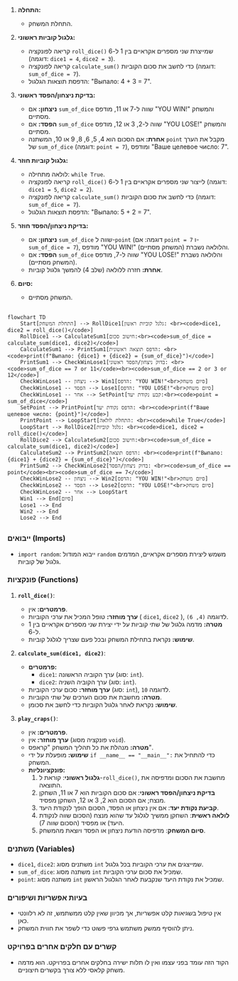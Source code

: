 ## <algorithm>

1. **התחלה:**
   - התחלת המשחק.

2. **גלגול קוביות ראשוני:**
   - קריאה לפונקציה `roll_dice()` שמייצרת שני מספרים אקראיים בין 1 ל-6 (דוגמה: `dice1 = 4`, `dice2 = 3`).
   - קריאה לפונקציה `calculate_sum()` כדי לחשב את סכום הקוביות (דוגמה: `sum_of_dice = 7`).
   - הדפסת תוצאות הגלגול: "Выпало: 4 + 3 = 7".

3. **בדיקת ניצחון/הפסד ראשוני:**
   - **ניצחון:** אם `sum_of_dice` שווה ל-7 או 11, מודפס "YOU WIN!" והמשחק מסתיים.
   - **הפסד:** אם `sum_of_dice` שווה ל-2, 3 או 12, מודפס "YOU LOSE!" והמשחק מסתיים.
   - **אחרת:** אם הסכום הוא 4, 5, 6, 8, 9 או 10, המשתנה `point` מקבל את הערך של `sum_of_dice` (דוגמה: `point = 7`), ומודפס "Ваше целевое число: 7".

4. **גלגול קוביות חוזר:**
   - לולאה מתחילה: `while True`.
   - קריאה לפונקציה `roll_dice()` לייצור שני מספרים אקראיים בין 1 ל-6 (דוגמה: `dice1 = 5`, `dice2 = 2`).
   - קריאה לפונקציה `calculate_sum()` כדי לחשב את סכום הקוביות (דוגמה: `sum_of_dice = 7`).
   - הדפסת תוצאות הגלגול: "Выпало: 5 + 2 = 7".

5. **בדיקת ניצחון/הפסד חוזר:**
   - **ניצחון:** אם `sum_of_dice` שווה ל-`point` (דוגמה: אם `point = 7` ו-`sum_of_dice = 7`), מודפס "YOU WIN!" והלולאה נשברת (המשחק מסתיים).
   - **הפסד:** אם `sum_of_dice` שווה ל-7, מודפס "YOU LOSE!" והלולאה נשברת (המשחק מסתיים).
   - **אחרת:** חזרה ללולאה (שלב 4) להמשך גלגול קוביות.

6. **סיום:**
   - המשחק מסתיים.

## <mermaid>

```mermaid
flowchart TD
    Start[התחלת המשחק] --> RollDice1[גלגל קוביות ראשון: <br><code>dice1, dice2 = roll_dice()</code>]
    RollDice1 --> CalculateSum1[חישוב סכום:<br><code>sum_of_dice = calculate_sum(dice1, dice2)</code>]
    CalculateSum1 --> PrintSum1[הדפס תוצאה ראשונית: <br><code>print(f"Выпало: {dice1} + {dice2} = {sum_of_dice}")</code>]
    PrintSum1 --> CheckWinLose1[בדוק ניצחון/הפסד ראשוני: <br><code>sum_of_dice == 7 or 11</code><br><code>sum_of_dice == 2 or 3 or 12</code>]
    CheckWinLose1 -- ניצחון --> Win1[הדפס: "YOU WIN!"<br>סיום משחק]
    CheckWinLose1 -- הפסד --> Lose1[הדפס: "YOU LOSE!"<br>סיום משחק]
    CheckWinLose1 -- אחר --> SetPoint[קבע נקודת יעד:<br><code>point = sum_of_dice</code>]
    SetPoint --> PrintPoint[הדפס נקודת יעד: <br><code>print(f"Ваше целевое число: {point}")</code>]
    PrintPoint --> LoopStart[התחלת לולאה: <br><code>while True</code>]
    LoopStart --> RollDice2[גלגל קוביות: <br><code>dice1, dice2 = roll_dice()</code>]
    RollDice2 --> CalculateSum2[חישוב סכום:<br><code>sum_of_dice = calculate_sum(dice1, dice2)</code>]
    CalculateSum2 --> PrintSum2[הדפס תוצאה: <br><code>print(f"Выпало: {dice1} + {dice2} = {sum_of_dice}")</code>]
    PrintSum2 --> CheckWinLose2[בדוק ניצחון/הפסד: <br><code>sum_of_dice == point</code><br><code>sum_of_dice == 7</code>]
    CheckWinLose2 -- ניצחון --> Win2[הדפס: "YOU WIN!"<br>סיום משחק]
    CheckWinLose2 -- הפסד --> Lose2[הדפס: "YOU LOSE!"<br>סיום משחק]
    CheckWinLose2 -- אחר --> LoopStart
    Win1 --> End[סיום]
    Lose1 --> End
    Win2 --> End
    Lose2 --> End
```

## <explanation>

### ייבואים (Imports)
- `import random`: ייבוא המודול `random` משמש ליצירת מספרים אקראיים, המדמים גלגול של קוביות.

### פונקציות (Functions)
1.  **`roll_dice()`**:
    -   **פרמטרים:** אין.
    -   **ערך מוחזר:** טופל המכיל את ערכי הקוביות ( `dice1`, `dice2` ), לדוגמה `(4, 6)`.
    -   **מטרה:** מדמה גלגול של שתי קוביות על ידי יצירת שני מספרים אקראיים בין 1 ל-6.
    -   **שימוש:** נקראת בתחילת המשחק ובכל פעם שצריך לגלגל קוביות.

2.  **`calculate_sum(dice1, dice2)`**:
    -   **פרמטרים:**
        - `dice1`: ערך הקוביה הראשונה (סוג: `int`).
        - `dice2`: ערך הקוביה השניה (סוג: `int`).
    -   **ערך מוחזר:** סכום ערכי הקוביות (סוג: `int`), לדוגמה `10`.
    -   **מטרה:** מחשבת את סכום הערכים של שתי הקוביות.
    -   **שימוש:** נקראת לאחר גלגול הקוביות כדי לחשב את סכומן.

3.  **`play_craps()`**:
    -   **פרמטרים:** אין.
    -   **ערך מוחזר:** אין (פונקציה מסוג `void`).
    -   **מטרה:** מנהלת את כל תהליך המשחק "קראפס".
    -   **שימוש:** מופעלת על ידי `if __name__ == "__main__":` כדי להתחיל את המשחק.
    -   **פונקציונליות:**
        1.  **גלגול ראשוני**: קוראת ל-`roll_dice()`, מחשבת את הסכום ומדפיסה את התוצאה.
        2.  **בדיקת ניצחון/הפסד ראשוני**: אם סכום הקוביות הוא 7 או 11, השחקן מנצח; אם הסכום הוא 2, 3 או 12, השחקן מפסיד.
        3.  **קביעת נקודת יעד**: אם אין ניצחון או הפסד, הסכום הופך לנקודת היעד.
        4.  **לולאה ראשית**: השחקן ממשיך לגלגל עד שהוא מנצח (הסכום שווה לנקודת היעד) או מפסיד (הסכום שווה 7).
        5.  **סיום המשחק**: מדפיסה הודעת ניצחון או הפסד ויוצאת מהמשחק.

### משתנים (Variables)
-   `dice1`, `dice2`: משתנים מסוג `int` שמייצגים את ערכי הקוביות בכל גלגול.
-   `sum_of_dice`: משתנה מסוג `int` שמכיל את סכום ערכי הקוביות.
-   `point`: משתנה מסוג `int` שמכיל את נקודת היעד שנקבעת לאחר הגלגול הראשון.

### בעיות אפשריות ושיפורים
- אין טיפול בשגיאות קלט אפשריות, אך מכיוון שאין קלט ממשתמש, זה לא רלוונטי כאן.
- ניתן להוסיף ממשק משתמש גרפי פשוט כדי לשפר את חווית המשחק.

### קשרים עם חלקים אחרים בפרויקט
- הקוד הזה עומד בפני עצמו ואין לו תלות ישירה בחלקים אחרים בפרויקט. הוא מדמה משחק קלאסי ללא צורך בקשרים חיצוניים.